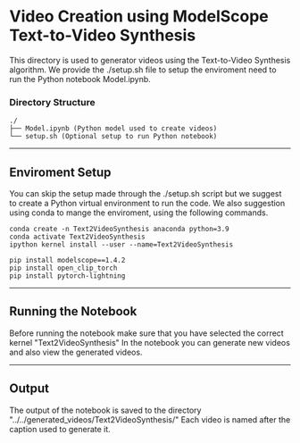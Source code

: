 # Video Creation using ModelScope Text-to-Video Synthesis

This directory is used to generator videos using the Text-to-Video Synthesis algorithm.
We provide the ./setup.sh file to setup the enviroment need to run the Python notebook Model.ipynb.

### Directory Structure
```
./
├── Model.ipynb (Python model used to create videos)
└── setup.sh (Optional setup to run Python notebook)
```

---
## Enviroment Setup
You can skip the setup made through the ./setup.sh script but we suggest to create a Python virtual environment to run the code.
We also suggestion using conda to mange the enviroment, using the following commands.

```
conda create -n Text2VideoSynthesis anaconda python=3.9
conda activate Text2VideoSynthesis
ipython kernel install --user --name=Text2VideoSynthesis

pip install modelscope==1.4.2
pip install open_clip_torch
pip install pytorch-lightning
```

---
## Running the Notebook
Before running the notebook make sure that you have selected the correct kernel "Text2VideoSynthesis"
In the notebook you can generate new videos and also view the generated videos.

---
## Output
The output of the notebook is saved to the directory "../../generated_videos/Text2VideoSynthesis/"
Each video is named after the caption used to generate it.